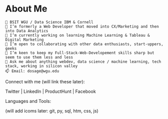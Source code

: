 # About Me

    🏢 BSIT WGU / Data Science IBM & Cornell
    🌱 I’m formerly a Web Developer that moved into CX/Marketing and then into Data Analytics
    🔭 I’m currently working on learning Machine Learning & Tableau & Digital Marketing
    👯 I’m open to collaborating with other data enthusiasts, start-uppers, geeks
    🤔 I’m keen to keep my Full-Stack-Web-Developement skills sharp but seem to use them less and less
    💬 Ask me about anything webdev, data science / machine learning, tech stack, working in silicon valley
    📫 Email: dosage@wgu.edu

Connect with me (will link these later):

Twitter | LinkedIn | ProductHunt | Facebook

Languages and Tools:

(will add icoms later: git, py, sql, htm, css, js)
